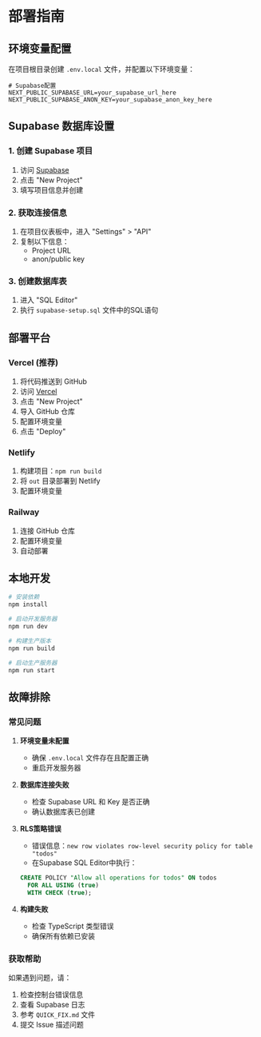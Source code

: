 # 部署指南

## 环境变量配置

在项目根目录创建 `.env.local` 文件，并配置以下环境变量：

```env
# Supabase配置
NEXT_PUBLIC_SUPABASE_URL=your_supabase_url_here
NEXT_PUBLIC_SUPABASE_ANON_KEY=your_supabase_anon_key_here
```

## Supabase 数据库设置

### 1. 创建 Supabase 项目

1. 访问 [Supabase](https://supabase.com)
2. 点击 "New Project"
3. 填写项目信息并创建

### 2. 获取连接信息

1. 在项目仪表板中，进入 "Settings" > "API"
2. 复制以下信息：
   - Project URL
   - anon/public key

### 3. 创建数据库表

1. 进入 "SQL Editor"
2. 执行 `supabase-setup.sql` 文件中的SQL语句

## 部署平台

### Vercel (推荐)

1. 将代码推送到 GitHub
2. 访问 [Vercel](https://vercel.com)
3. 点击 "New Project"
4. 导入 GitHub 仓库
5. 配置环境变量
6. 点击 "Deploy"

### Netlify

1. 构建项目：`npm run build`
2. 将 `out` 目录部署到 Netlify
3. 配置环境变量

### Railway

1. 连接 GitHub 仓库
2. 配置环境变量
3. 自动部署

## 本地开发

```bash
# 安装依赖
npm install

# 启动开发服务器
npm run dev

# 构建生产版本
npm run build

# 启动生产服务器
npm run start
```

## 故障排除

### 常见问题

1. **环境变量未配置**
   - 确保 `.env.local` 文件存在且配置正确
   - 重启开发服务器

2. **数据库连接失败**
   - 检查 Supabase URL 和 Key 是否正确
   - 确认数据库表已创建

3. **RLS策略错误**
   - 错误信息：`new row violates row-level security policy for table "todos"`
   - 在Supabase SQL Editor中执行：
   ```sql
   CREATE POLICY "Allow all operations for todos" ON todos
     FOR ALL USING (true)
     WITH CHECK (true);
   ```

4. **构建失败**
   - 检查 TypeScript 类型错误
   - 确保所有依赖已安装

### 获取帮助

如果遇到问题，请：
1. 检查控制台错误信息
2. 查看 Supabase 日志
3. 参考 `QUICK_FIX.md` 文件
4. 提交 Issue 描述问题
